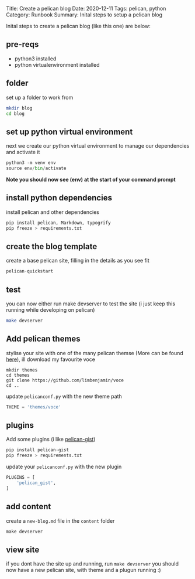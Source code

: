 Title: Create a pelican blog
Date: 2020-12-11
Tags: pelican, python
Category: Runbook
Summary: Inital steps to setup a pelican blog

Inital steps to create a pelican blog (like this one) are below:

## pre-reqs

- python3 installed
- python virtualenvironment installed

## folder

set up a folder to work from

``` bash
mkdir blog
cd blog
```

## set up python virtual environment

next we create our python virtual environment to manage our dependencies and activate it

``` python
python3 -m venv env
source env/bin/activate
```

**Note you should now see (env) at the start of your command prompt**

## install python dependencies

install pelican and other dependencies

``` python
pip install pelican, Markdown, typogrify
pip freeze > requirements.txt
```

## create the blog template

create a base pelican site, filling in the details as you see fit

``` python
pelican-quickstart
```

## test

you can now either run make devserver to test the site (i just keep this running while developing on pelican)

``` bash
make devserver
```

## Add pelican themes

stylise your site with one of the many pelican themse (More can be found [here](http://www.pelicanthemes.com/)), ill download my favourite voce

```
mkdir themes
cd themes
git clone https://github.com/limbenjamin/voce
cd ..
```

update `pelicanconf.py` with the new theme path

``` python
THEME = 'themes/voce'
```

## plugins

Add some plugins (i like [pelican-gist](https://github.com/streeter/pelican-gist))

``` python
pip install pelican-gist
pip freeze > requirements.txt
```

update your `pelicanconf.py` with the new plugin

``` python
PLUGINS = [
    'pelican_gist',
]
```

## add content

create a `new-blog.md` file in the `content` folder 

``` markdown
make devserver
```

## view site

if you dont have the site up and running, run `make devserver` you should now have a new pelican site, with theme and a plugun running :)
